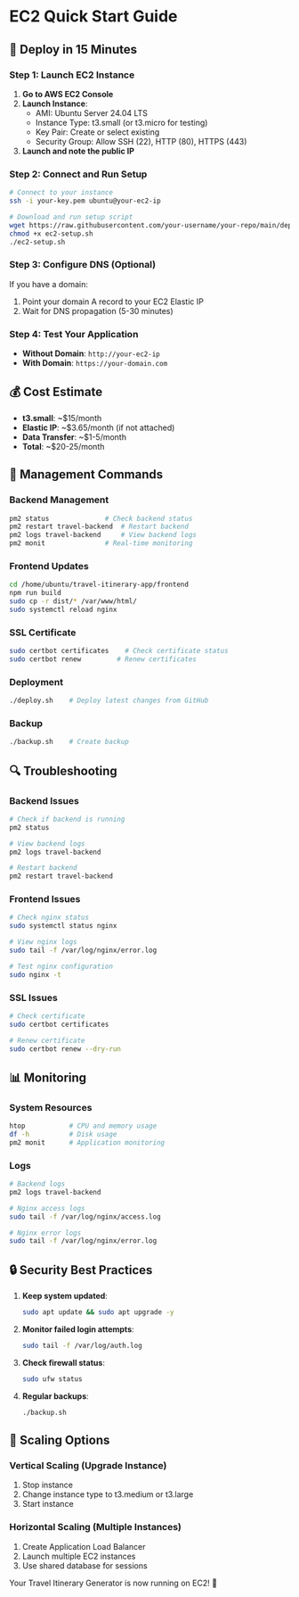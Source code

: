 # EC2 Quick Start Guide

## 🚀 Deploy in 15 Minutes

### Step 1: Launch EC2 Instance
1. **Go to AWS EC2 Console**
2. **Launch Instance**:
   - AMI: Ubuntu Server 24.04 LTS
   - Instance Type: t3.small (or t3.micro for testing)
   - Key Pair: Create or select existing
   - Security Group: Allow SSH (22), HTTP (80), HTTPS (443)
3. **Launch and note the public IP**

### Step 2: Connect and Run Setup
```bash
# Connect to your instance
ssh -i your-key.pem ubuntu@your-ec2-ip

# Download and run setup script
wget https://raw.githubusercontent.com/your-username/your-repo/main/deployment/ec2-setup.sh
chmod +x ec2-setup.sh
./ec2-setup.sh
```

### Step 3: Configure DNS (Optional)
If you have a domain:
1. Point your domain A record to your EC2 Elastic IP
2. Wait for DNS propagation (5-30 minutes)

### Step 4: Test Your Application
- **Without Domain**: `http://your-ec2-ip`
- **With Domain**: `https://your-domain.com`

## 💰 Cost Estimate
- **t3.small**: ~$15/month
- **Elastic IP**: ~$3.65/month (if not attached)
- **Data Transfer**: ~$1-5/month
- **Total**: ~$20-25/month

## 🔧 Management Commands

### Backend Management
```bash
pm2 status              # Check backend status
pm2 restart travel-backend  # Restart backend
pm2 logs travel-backend     # View backend logs
pm2 monit               # Real-time monitoring
```

### Frontend Updates
```bash
cd /home/ubuntu/travel-itinerary-app/frontend
npm run build
sudo cp -r dist/* /var/www/html/
sudo systemctl reload nginx
```

### SSL Certificate
```bash
sudo certbot certificates    # Check certificate status
sudo certbot renew         # Renew certificates
```

### Deployment
```bash
./deploy.sh    # Deploy latest changes from GitHub
```

### Backup
```bash
./backup.sh    # Create backup
```

## 🔍 Troubleshooting

### Backend Issues
```bash
# Check if backend is running
pm2 status

# View backend logs
pm2 logs travel-backend

# Restart backend
pm2 restart travel-backend
```

### Frontend Issues
```bash
# Check nginx status
sudo systemctl status nginx

# View nginx logs
sudo tail -f /var/log/nginx/error.log

# Test nginx configuration
sudo nginx -t
```

### SSL Issues
```bash
# Check certificate
sudo certbot certificates

# Renew certificate
sudo certbot renew --dry-run
```

## 📊 Monitoring

### System Resources
```bash
htop           # CPU and memory usage
df -h          # Disk usage
pm2 monit      # Application monitoring
```

### Logs
```bash
# Backend logs
pm2 logs travel-backend

# Nginx access logs
sudo tail -f /var/log/nginx/access.log

# Nginx error logs
sudo tail -f /var/log/nginx/error.log
```

## 🔒 Security Best Practices

1. **Keep system updated**:
   ```bash
   sudo apt update && sudo apt upgrade -y
   ```

2. **Monitor failed login attempts**:
   ```bash
   sudo tail -f /var/log/auth.log
   ```

3. **Check firewall status**:
   ```bash
   sudo ufw status
   ```

4. **Regular backups**:
   ```bash
   ./backup.sh
   ```

## 🚀 Scaling Options

### Vertical Scaling (Upgrade Instance)
1. Stop instance
2. Change instance type to t3.medium or t3.large
3. Start instance

### Horizontal Scaling (Multiple Instances)
1. Create Application Load Balancer
2. Launch multiple EC2 instances
3. Use shared database for sessions

Your Travel Itinerary Generator is now running on EC2! 🎉